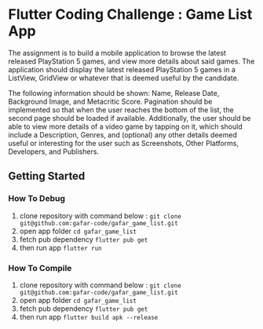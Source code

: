 # Flutter Coding Challenge : Game List App

The assignment is to build a mobile application to browse the latest released PlayStation 5 games, and view more details about said games. The application should display the latest released PlayStation 5 games in a ListView, GridView or whatever that is deemed useful by the candidate.<br>

The following information should be shown: Name, Release Date, Background Image, and Metacritic Score.
Pagination should be implemented so that when the user reaches the bottom of the list, the second page should be loaded if available. Additionally, the user should be able to view more details of a video game by tapping on it, which should include a Description, Genres, and (optional) any other details deemed useful or interesting for the user such as Screenshots, Other Platforms, Developers, and Publishers.

## Getting Started

### How To Debug
1. clone repository with command below :
   ```git clone git@github.com:gafar-code/gafar_game_list.git```
2. open app folder 
   ```cd gafar_game_list```
3. fetch pub dependency
   ```flutter pub get```
4. then run app
   ```flutter run```

### How To Compile
1. clone repository with command below :
   ```git clone git@github.com:gafar-code/gafar_game_list.git```
2. open app folder 
   ```cd gafar_game_list```
3. fetch pub dependency
   ```flutter pub get```
4. then run app
   ```flutter build apk --release```
